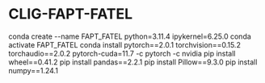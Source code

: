 # CLIG-FAPT-FATEL
 
conda create --name FAPT_FATEL python=3.11.4 ipykernel=6.25.0
conda activate FAPT_FATEL
conda install pytorch==2.0.1 torchvision==0.15.2 torchaudio==2.0.2 pytorch-cuda=11.7 -c pytorch -c nvidia
pip install wheel==0.41.2
pip install pandas==2.2.1
pip install Pillow==9.3.0
pip install numpy==1.24.1
